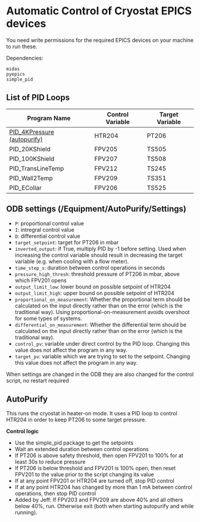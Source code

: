 # Automatic Control of Cryostat EPICS devices

You need write permissions for the required EPICS devices on your machine to run these.

Dependencies:

```
midas
pyepics
simple_pid
```

## List of PID Loops

| Program Name | Control Variable | Target Variable |
| --- | --- | --- |
| [PID_4KPressure (autopurify)](#autopurify) | HTR204 | PT206 |
| PID_20KShield | FPV205 | TS505 |
| PID_100KShield | FPV207 | TS508 |
| PID_TransLineTemp | FPV212 | TS245 |
| PID_Wall2Temp | FPV209 | TS351 |
| PID_ECollar | FPV206 | TS525 |


## ODB settings (/Equipment/AutoPurify/Settings)
* `P`: proportional control value
* `I`: intregral control value
* `D`: differential control value
* `target_setpoint`: target for PT206 in mbar
* `inverted_output`: if True, multiply PID by -1 before setting. Used when increasing the control variable should result in decreasing the target variable (e.g. when cooling with a flow meter).
* `time_step_s`: duration between control operations in seconds
* `pressure_high_thresh`: threshold pressure of PT206 in mbar, above which FPV201 opens
* `output_limit_low`: lower bound on possible setpoint of HTR204
* `output_limit_high`: upper bound on possible setpoint of HTR204
* `proportional_on_measurement`: Whether the proportional term should be calculated on the input directly rather than on the error (which is the traditional way). Using proportional-on-measurement avoids overshoot for some types of systems.
* `differential_on_measurement`: Whether the differential term should be calculated on the input directly rather than on the error (which is the traditional way).
* `control_pv`: variable under direct control by the PID loop. Changing this value does not affect the program in any way.
* `target_pv`: variable which we are trying to set to the setpoint. Changing this value does not affect the program in any way.

When settings are changed in the ODB they are also changed for the control script, no restart required

## AutoPurify

This runs the cryostat in heater-on mode. It uses a PID loop to control HTR204 in order to keep PT206 to some target pressure.

**Control logic**

* Use the simple_pid package to get the setpoints
* Wait an extended duration between control operations
* If PT206 is above safety threshold, then open FPV201 to 100% for at least 30s to reduce pressure
* If PT206 is below threshold and FPV201 is 100% open, then reset FPV201 to the value prior to the script changing its value
* If at any point FPV201 or HTR204 are turned off, stop PID control
* If at any point HTR204 has changed by more than 1 mA between control operations, then stop PID control
* Added by Jeff:  If FPV203 and FPV209 are above 40% and all others below 40%, run.  Otherwise exit (both when starting autopurify and while running).
